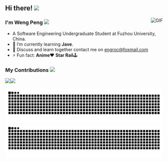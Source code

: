 ## Hi there! <img src="https://gitee.com/poldroc/typora-drawing-bed01/raw/master/imgs/202307091655633.gif" width="30">
<img align="right" alt="GIF" src="https://engroc.oss-cn-fuzhou.aliyuncs.com/video-web/QQ%E5%9B%BE%E7%89%8720230915010611.gif" />

### I'm Weng Peng <img height="20" src="https://raw.githubusercontent.com/innng/innng/master/assets/kyubey.gif"/>
- A Software Engineering Undergraduate Student at Fuzhou University, China.
- 🌱 I’m currently learning **Jave**.
- 💬 Discuss and learn together contact me on [engroc@foxmail.com](engroc@foxmail.com)
- ⚡ Fun fact: **Anime**❤ **Star Rail**🕹
### My Contributions <img src="https://media.giphy.com/media/WUlplcMpOCEmTGBtBW/giphy.gif" width="30">

  <img src="https://github-readme-stats.vercel.app/api?username=Poldroc&show_icons=true&hide_border=false&line_height=20&title_color=f69673&icon_color=1b93c9&show_owner=true"><img src="https://github-readme-stats.vercel.app/api/top-langs/?username=Poldroc&hide_border=true&layout=compact&hide_title=false">

![暗色](https://raw.githubusercontent.com/Poldroc/Poldroc/output/github-contribution-grid-snake-dark.svg)
![亮色](https://raw.githubusercontent.com/Poldroc/Poldroc/output/github-contribution-grid-snake.svg)

<!--
**Poldroc/Poldroc** is a ✨ _special_ ✨ repository because its `README.md` (this file) appears on your GitHub profile.

Here are some ideas to get you started:

- 🔭 I’m currently working on ...
- 🌱 I’m currently learning ...
- 👯 I’m looking to collaborate on ...
- 🤔 I’m looking for help with ...
- 💬 Ask me about ...
- 📫 How to reach me: ...
- 😄 Pronouns: ...
- ⚡ Fun fact: ...
-->
